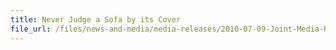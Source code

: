 ```yaml
---
title: Never Judge a Sofa by its Cover
file_url: /files/news-and-media/media-releases/2010-07-09-Joint-Media-Release.pdf
---
```

